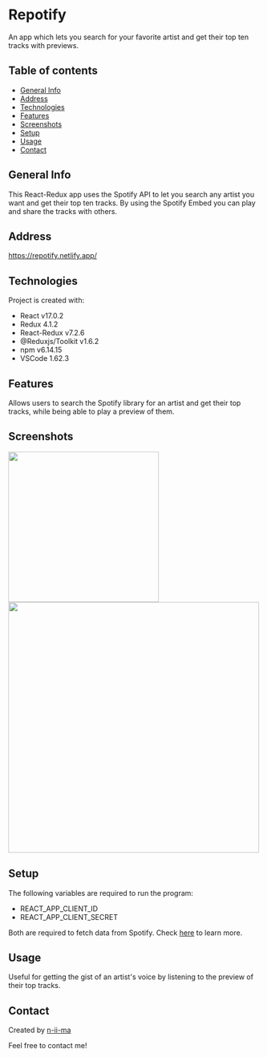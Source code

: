 # Repotify

An app which lets you search for your favorite artist and get their top ten tracks with previews.

## Table of contents
+ [General Info](#general-info)
+ [Address](#address)
+ [Technologies](#technologies)
+ [Features](#features)
+ [Screenshots](#screenshots)
+ [Setup](#setup)
+ [Usage](#usage)
+ [Contact](#contact)

## General Info
This React-Redux app uses the Spotify API to let you search any artist you want and get their top ten tracks. By using the Spotify Embed you can play and share the tracks with others.

## Address
https://repotify.netlify.app/

## Technologies
Project is created with:
+ React v17.0.2
+ Redux 4.1.2
+ React-Redux v7.2.6
+ @Reduxjs/Toolkit v1.6.2
+ npm v6.14.15
+ VSCode 1.62.3

## Features
Allows users to search the Spotify library for an artist and get their top tracks, while being able to play a preview of them.

## Screenshots
<p float="left">
  <img src="https://user-images.githubusercontent.com/88039431/146408485-28671a2a-71d6-4d75-874d-864ce80f8b0a.png" width="300" />
  <img src="https://user-images.githubusercontent.com/88039431/146408705-9ddc0aaa-d311-4b92-b35e-0bbc18ab68f2.png" width="500" /> 
</p>

## Setup
The following variables are required to run the program:
- REACT_APP_CLIENT_ID
- REACT_APP_CLIENT_SECRET

Both are required to fetch data from Spotify. Check [here](https://developer.spotify.com/documentation/general/guides/authorization/app-settings/) to learn more.

## Usage
Useful for getting the gist of an artist's voice by listening to the preview of their top tracks.

## Contact
Created by [n-ii-ma](https://github.com/n-ii-ma)

Feel free to contact me!
